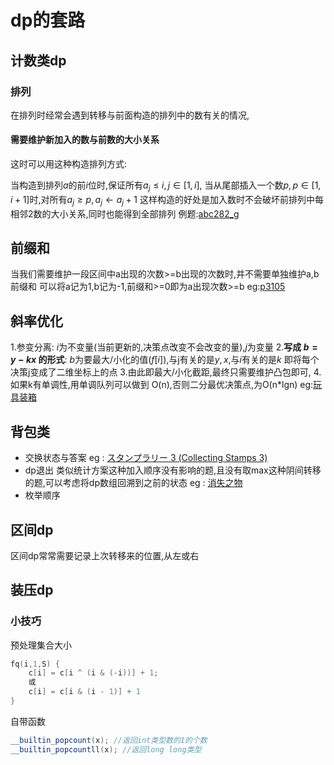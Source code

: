 # dp的套路
## 计数类dp
### 排列
在排列时经常会遇到转移与前面构造的排列中的数有关的情况,
#### 需要维护新加入的数与前数的大小关系
这时可以用这种构造排列方式:

当构造到排列$a$的前$i$位时,保证所有$a_j\leq i ,j\in[1,i]$,
当从尾部插入一个数$p,p\in [1,i+1]$时,对所有$a_j\geq p,a_j \leftarrow a_j+1$
这样构造的好处是加入数时不会破坏前排列中每相邻2数的大小关系,同时也能得到全部排列
例题:[abc282_g](https://www.luogu.com.cn/problem/AT_abc282_g)
## 前缀和
当我们需要维护一段区间中a出现的次数>=b出现的次数时,并不需要单独维护a,b前缀和
可以将a记为1,b记为-1,前缀和>=0即为a出现次数>=b
eg:[p3105](https://www.luogu.com.cn/problem/P3105)

## 斜率优化
1.参变分离:
$i$为不变量(当前更新的,决策点改变不会改变的量),$j$为变量
2.**写成 $b = y - kx$ 的形式**:
$b$为要最大/小化的值($f[i]$),与j有关的是$y,x$,与$i$有关的是$k$
即将每个决策j变成了二维坐标上的点
3.由此即最大/小化截距,最终只需要维护凸包即可,
4.如果k有单调性,用单调队列可以做到 O(n),否则二分最优决策点,为O(n*lgn)
eg:[玩具装箱](https://www.luogu.com.cn/problem/P3195)

## 背包类
- 交换状态与答案 
eg : [スタンプラリー 3 (Collecting Stamps 3)](https://www.xinyoudui.com/ac/contest/74700232B00040A022519C6/problem/8650)
- dp退出
类似统计方案这种加入顺序没有影响的题,且没有取max这种阴间转移的题,可以考虑将dp数组回溯到之前的状态
eg : [消失之物](https://www.luogu.com.cn/problem/P4141)
- 枚举顺序

## 区间dp
区间dp常常需要记录上次转移来的位置,从左或右

## 装压dp
### 小技巧
预处理集合大小
```cpp
fq(i,1,S) {
    c[i] = c[i ^ (i & (-i))] + 1;
    或
    c[i] = c[i & (i - 1)] + 1
}
```
自带函数
```cpp
__builtin_popcount(x); //返回int类型数的1的个数
__builtin_popcountll(x); //返回long long类型
```